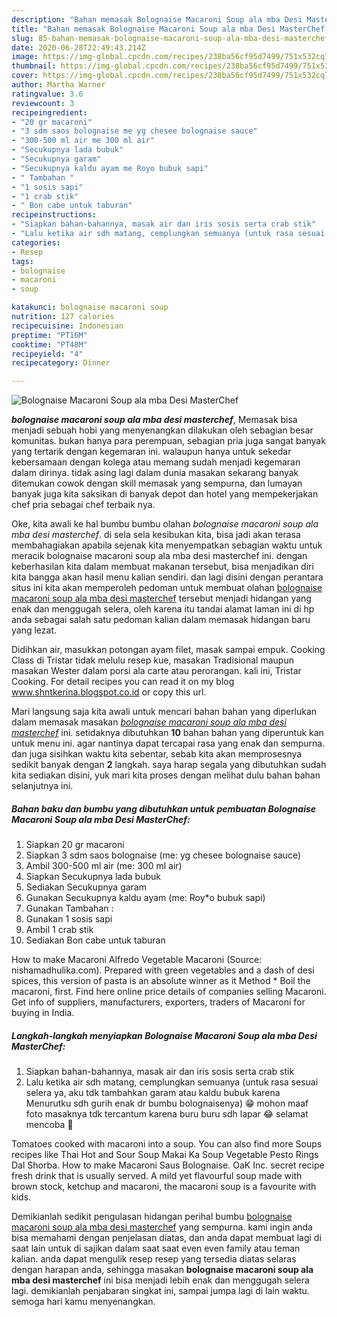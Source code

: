 ```yaml
---
description: "Bahan memasak Bolognaise Macaroni Soup ala mba Desi MasterChef, Menggugah Selera"
title: "Bahan memasak Bolognaise Macaroni Soup ala mba Desi MasterChef, Menggugah Selera"
slug: 85-bahan-memasak-bolognaise-macaroni-soup-ala-mba-desi-masterchef-menggugah-selera
date: 2020-06-28T22:49:43.214Z
image: https://img-global.cpcdn.com/recipes/238ba56cf95d7499/751x532cq70/bolognaise-macaroni-soup-ala-mba-desi-masterchef-foto-resep-utama.jpg
thumbnail: https://img-global.cpcdn.com/recipes/238ba56cf95d7499/751x532cq70/bolognaise-macaroni-soup-ala-mba-desi-masterchef-foto-resep-utama.jpg
cover: https://img-global.cpcdn.com/recipes/238ba56cf95d7499/751x532cq70/bolognaise-macaroni-soup-ala-mba-desi-masterchef-foto-resep-utama.jpg
author: Martha Warner
ratingvalue: 3.6
reviewcount: 3
recipeingredient:
- "20 gr macaroni"
- "3 sdm saos bolognaise me yg chesee bolognaise sauce"
- "300-500 ml air me 300 ml air"
- "Secukupnya lada bubuk"
- "Secukupnya garam"
- "Secukupnya kaldu ayam me Royo bubuk sapi"
- " Tambahan "
- "1 sosis sapi"
- "1 crab stik"
- " Bon cabe untuk taburan"
recipeinstructions:
- "Siapkan bahan-bahannya, masak air dan iris sosis serta crab stik"
- "Lalu ketika air sdh matang, cemplungkan semuanya (untuk rasa sesuai selera ya, aku tdk tambahkan garam atau kaldu bubuk karena Menurutku sdh gurih enak dr bumbu bolognaisenya) 😁 mohon maaf foto masaknya tdk tercantum karena buru buru sdh lapar 😂 selamat mencoba 🥳"
categories:
- Resep
tags:
- bolognaise
- macaroni
- soup

katakunci: bolognaise macaroni soup 
nutrition: 127 calories
recipecuisine: Indonesian
preptime: "PT16M"
cooktime: "PT48M"
recipeyield: "4"
recipecategory: Dinner

---
```



![Bolognaise Macaroni Soup ala mba Desi MasterChef](https://img-global.cpcdn.com/recipes/238ba56cf95d7499/751x532cq70/bolognaise-macaroni-soup-ala-mba-desi-masterchef-foto-resep-utama.jpg)

<b><i>bolognaise macaroni soup ala mba desi masterchef</i></b>, Memasak bisa menjadi sebuah hobi yang menyenangkan dilakukan oleh sebagian besar komunitas. bukan hanya para perempuan, sebagian pria juga sangat banyak yang tertarik dengan kegemaran ini. walaupun hanya untuk sekedar kebersamaan dengan kolega atau memang sudah menjadi kegemaran dalam dirinya. tidak asing lagi dalam dunia masakan sekarang banyak ditemukan cowok dengan skill memasak yang sempurna, dan lumayan banyak juga kita saksikan di banyak depot dan hotel yang mempekerjakan chef pria sebagai chef terbaik nya.

Oke, kita awali ke hal bumbu bumbu olahan <i>bolognaise macaroni soup ala mba desi masterchef</i>. di sela sela kesibukan kita, bisa jadi akan terasa membahagiakan apabila sejenak kita menyempatkan sebagian waktu untuk meracik bolognaise macaroni soup ala mba desi masterchef ini. dengan keberhasilan kita dalam membuat makanan tersebut, bisa menjadikan diri kita bangga akan hasil menu kalian sendiri. dan lagi disini dengan perantara situs ini kita akan memperoleh pedoman untuk membuat olahan <u>bolognaise macaroni soup ala mba desi masterchef</u> tersebut menjadi hidangan yang enak dan menggugah selera, oleh karena itu tandai alamat laman ini di hp anda sebagai salah satu pedoman kalian dalam memasak hidangan baru yang lezat.

Didihkan air, masukkan potongan ayam filet, masak sampai empuk. Cooking Class di Tristar tidak melulu resep kue, masakan Tradisional maupun masakan Wester dalam porsi ala carte atau perorangan. kali ini, Tristar Cooking. For detail recipes you can read it on my blog www.shntkerina.blogspot.co.id or copy this url.


Mari langsung saja kita awali untuk mencari bahan bahan yang diperlukan dalam memasak masakan <u><i>bolognaise macaroni soup ala mba desi masterchef</i></u> ini. setidaknya dibutuhkan <b>10</b> bahan bahan yang diperuntuk kan untuk menu ini. agar nantinya dapat tercapai rasa yang enak dan sempurna. dan juga sisihkan waktu kita sebentar, sebab kita akan memprosesnya sedikit banyak dengan <b>2</b> langkah. saya harap segala yang dibutuhkan sudah kita sediakan disini, yuk mari kita proses dengan melihat dulu bahan bahan selanjutnya ini.

<!--inarticleads1-->

##### Bahan baku dan bumbu yang dibutuhkan untuk pembuatan Bolognaise Macaroni Soup ala mba Desi MasterChef:

1. Siapkan 20 gr macaroni
1. Siapkan 3 sdm saos bolognaise (me: yg chesee bolognaise sauce)
1. Ambil 300-500 ml air (me: 300 ml air)
1. Siapkan Secukupnya lada bubuk
1. Sediakan Secukupnya garam
1. Gunakan Secukupnya kaldu ayam (me: Roy*o bubuk sapi)
1. Gunakan  Tambahan :
1. Gunakan 1 sosis sapi
1. Ambil 1 crab stik
1. Sediakan  Bon cabe untuk taburan


How to make Macaroni Alfredo  Vegetable Macaroni (Source: nishamadhulika.com). Prepared with green vegetables and a dash of desi spices, this version of pasta is an absolute winner as it Method * Boil the macaroni, first. Find here online price details of companies selling Macaroni. Get info of suppliers, manufacturers, exporters, traders of Macaroni for buying in India. 

<!--inarticleads2-->

##### Langkah-langkah menyiapkan Bolognaise Macaroni Soup ala mba Desi MasterChef:

1. Siapkan bahan-bahannya, masak air dan iris sosis serta crab stik
1. Lalu ketika air sdh matang, cemplungkan semuanya (untuk rasa sesuai selera ya, aku tdk tambahkan garam atau kaldu bubuk karena Menurutku sdh gurih enak dr bumbu bolognaisenya) 😁 mohon maaf foto masaknya tdk tercantum karena buru buru sdh lapar 😂 selamat mencoba 🥳


Tomatoes cooked with macaroni into a soup. You can also find more Soups recipes like Thai Hot and Sour Soup Makai Ka Soup Vegetable Pesto Rings Dal Shorba. How to make Macaroni Saus Bolognaise. OaK Inc. secret recipe fresh drink that is usually served. A mild yet flavourful soup made with brown stock, ketchup and macaroni, the macaroni soup is a favourite with kids. 

Demikianlah sedikit pengulasan hidangan perihal bumbu <u>bolognaise macaroni soup ala mba desi masterchef</u> yang sempurna. kami ingin anda bisa memahami dengan penjelasan diatas, dan anda dapat membuat lagi di saat lain untuk di sajikan dalam saat saat even even family atau teman kalian. anda dapat mengulik resep resep yang tersedia diatas selaras dengan harapan anda, sehingga masakan <b>bolognaise macaroni soup ala mba desi masterchef</b> ini bisa menjadi lebih enak dan menggugah selera lagi. demikianlah penjabaran singkat ini, sampai jumpa lagi di lain waktu. semoga hari kamu menyenangkan.
